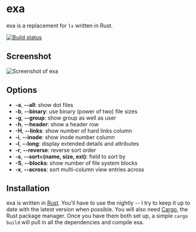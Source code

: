 exa
===

exa is a replacement for `ls` written in Rust.

[![Build status](https://travis-ci.org/ogham/exa.svg)](https://travis-ci.org/ogham/exa)

Screenshot
----------

![Screenshot of exa](https://raw.githubusercontent.com/ogham/exa/master/screenshot.png)

Options
-------

- **-a**, **--all**: show dot files
- **-b**, **--binary**: use binary (power of two) file sizes
- **-g**, **--group**: show group as well as user
- **-h**, **--header**: show a header row
- **-H**, **--links**: show number of hard links column
- **-i**, **--inode**: show inode number column
- **-l**, **--long**: display extended details and attributes
- **-r**, **--reverse**: reverse sort order
- **-s**, **--sort=(name, size, ext)**: field to sort by
- **-S**, **--blocks**: show number of file system blocks
- **-x**, **--across**: sort multi-column view entries across

Installation
------------

exa is written in [Rust](http://www.rust-lang.org). You'll have to use the nightly -- I try to keep it up to date with the latest version when possible. You will also need [Cargo](http://crates.io), the Rust package manager. Once you have them both set up, a simple `cargo build` will pull in all the dependencies and compile exa.
